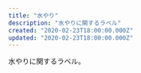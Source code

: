 ```yaml
---
title: "水やり"
description: "水やりに関するラベル"
created: "2020-02-23T18:00:00.000Z"
updated: "2020-02-23T18:00:00.000Z"
---
```


水やりに関するラベル。
